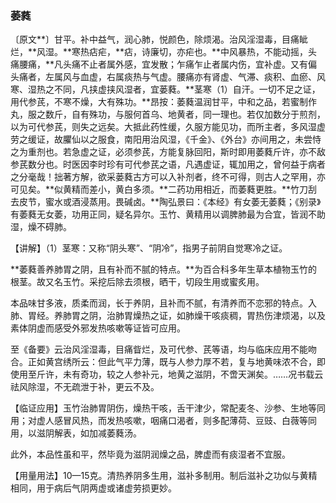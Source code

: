 ### 萎蕤

〔原文**〕甘平。补中益气，润心肺，悦颜色，除烦渴。治风淫湿毒，目痛眦烂，**风湿。**寒热痁疟，**痁，诗廉切，亦疟也。**中风暴热，不能动摇，头痛腰痛，**凡头痛不止者属外感，宜发散；乍痛乍止者属内伤，宜补虚。又有偏头痛者，左属风与血虚，右属痰热与气虚。腰痛亦有肾虚、气滞、痰积、血瘀、风寒、湿热之不同，凡挟虚挟风湿者，宜蒌蕤。**茎寒（1）自汗。一切不足之证，用代参芪，不寒不燥，大有殊功。**昂按：萎蕤温润甘平，中和之品，若蜜制作丸，服之数斤，自有殊功，与服何首乌、地黄者，同一理也。若仅加数分于煎剂，以为可代参芪，则失之远矣。大抵此药性缓，久服方能见功，而所主者，多风湿虚劳之缓证，故臞仙以之服食，南阳用治风湿，《千金》、《外台》亦间用之，未尝恃之为重剂也。若急虚之证，必须参芪，方能复脉回阳，斯时即用萎蕤斤许，亦不敌参芪数分也。时医因李时珍有可代参芪之语，凡遇虚证，辄加用之，曾何益于病者之分毫哉！拙著方解，欲采蒌蕤古方可以入补剂者，终不可得，则古人之罕用，亦可见矣。**似黄精而差小，黄白多须。**二药功用相近，而萎蕤更胜。**竹刀刮去皮节，蜜水或酒浸蒸用。畏碱卤。**陶弘景曰：《本经》有女萎无萎蕤；《别录》有萎蕤无女萎，功用正同，疑名异尔。玉竹、黄精用以调脾肺最为合宜，皆润不助湿，燥不碍肺。

【讲解】（1）茎寒：又称“阴头寒”、“阴冷”，指男子前阴自觉寒冷之证。

**萎蕤善养肺胃之阴，且有补而不腻的特点。**为百合科多年生草本植物玉竹的根茎。故又名玉竹。采挖后除去须根，晒干，切段生用或蜜炙用。

本品味甘多液，质柔而润，长于养阴，且补而不腻，有清养而不恋邪的特点。入肺、胃经。养肺胃之阴，治肺胃燥热之证，如肺燥干咳痰稠，胃热伤津烦渴，以及素体阴虚而感受外邪发热咳嗽等证皆可应用。

至《备要》云治风淫湿毒，目痛眥烂，及可代参、芪等语，均与临床应用不能吻合。正如黄宫绣所云：但此气平力薄，既与人参力厚不若，复与地黄味浓不合，即使用至斤许，未有奇功，较之人参补元，地黄之滋阴，不啻天渊矣。……况书载云祛风除湿，不无疏泄于补，更云不及。

【临证应用】玉竹治肺胃阴伤，燥热干咳，舌干津少，常配麦冬、沙参、生地等同用；对虚人感冒风热，而发热咳嗽，咽痛口渴者，则多配薄荷、豆豉、白薇等同用，以滋阴解表，如加减萎蕤汤。

此外，本品性虽和平，然毕竟为滋阴润燥之品，脾虚而有痰湿者不宜服。

【用量用法】10—15克。清热养阴多生用，滋补多制用。制后滋补之功似与黄精相同，用于病后气阴两虚或诸虚劳损更妙。
